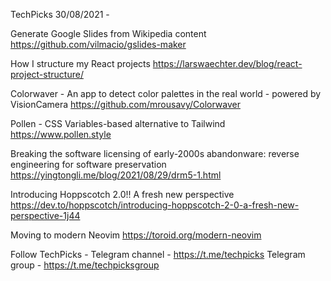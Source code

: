 TechPicks 30/08/2021 -

Generate Google Slides from Wikipedia content
https://github.com/vilmacio/gslides-maker

How I structure my React projects
https://larswaechter.dev/blog/react-project-structure/

Colorwaver - An app to detect color palettes in the real world - powered by VisionCamera
https://github.com/mrousavy/Colorwaver

Pollen - CSS Variables-based alternative to Tailwind
https://www.pollen.style

Breaking the software licensing of early-2000s abandonware: reverse engineering for software preservation
https://yingtongli.me/blog/2021/08/29/drm5-1.html

Introducing Hoppscotch 2.0!! A fresh new perspective
https://dev.to/hoppscotch/introducing-hoppscotch-2-0-a-fresh-new-perspective-1j44

Moving to modern Neovim
https://toroid.org/modern-neovim

Follow TechPicks -
Telegram channel - https://t.me/techpicks
Telegram group - https://t.me/techpicksgroup